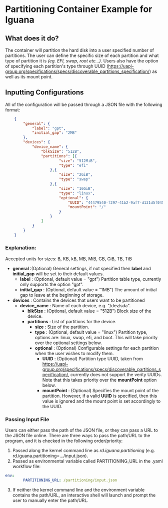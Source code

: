# Partitioning Container Example for Iguana

## What does it do?

The container will partition the hard disk into a user specified number of partitions. The user can define the specific size of each partition and what type of partition it is _(eg. EFI, swap, root etc...)_. Users also have the option of specifying each partition's type through UUID (https://uapi-group.org/specifications/specs/discoverable_partitions_specification/) as well as its mount point. 

## Inputting Configurations
All of the configuration will be passed through a JSON file with the following format:
```json
    {
        "general": {
            "label": "gpt",
            "initial_gap": "2MB"
        },
        "devices": {
            "device_name": {
                "blkSize": "512B",
                "partitions": [{
                        "size": "512MiB",
                        "type": "efi"
                    },{
                        "size": "2GiB",
                        "type": "swap"   
                    },{
                        "size": "16GiB",
                        "type": "linux",
                        "optional": {
                            "UUID": "44479540-f297-41b2-9af7-d131d5f0458a",
                            "mountPoint": "/"
                        }    
                    }
                ]
            }
        }
    }
```

### Explanation:
Accepted units for sizes: B, KB, kB, MB, MiB, GB, GiB, TB, TiB
* **general**
    :(Optional) General settings, if not specified then **label** and **initial_gap** will be set to their default values.
    * **label**
    : (Optional, default value = "gpt") Partition table type, currently only supports the option "gpt".
    * **initial_gap**
    : (Optional, default value = "1MB") The amount of initial gap to leave at the beginning of storage.
* **devices**
: Contains the devices that users want to be partitioned
    * **device_name**
    : Name of each device, e.g. "/dev/sda".
        * **blkSize** 
        : (Optional, default value = "512B") Block size of the device.
        * **partitions**
        : List of partitions for the device.
            * **size**
            : Size of the partition.
            * **type**
            : (Optional, default value = "linux") Partition type, options are: linux, swap, efi, and boot. This will take priority over the optional settings below.
            * **optional**
            : (Optional) Configurable settings for each partition when the user wishes to modify them.
                * **UUID**
                : (Optional) Partition type UUID, taken from https://uapi-group.org/specifications/specs/discoverable_partitions_specification/, currently does not support the verity UUIDs. Note that this takes priority over the **mountPoint** option below.
                * **mountPoint**
                : (Optional) Specifies the mount point of the partition. However, if a valid **UUID** is specified, then this value is ignored and the mount point is set accordingly to the UUID.

### Passing Input File
Users can either pass the path of the JSON file, or they can pass a URL to the JSON file online. There are three ways to pass the path/URL to the program, and it is checked in the following order/priority:
1. Passed along the kernel command line as *rd.iguana.partitioning* (e.g. rd.iguana.partitioning=.../input.json).
2. Passed as environmental variable called PARTITIONING_URL in the .yaml workflow file:
```yaml
env:
        PARTITIONING_URL: /partitioning/input.json
```
3. If neither the kernel command line and the environment variable contains the path/URL, an interactive shell will launch and prompt the user to manually enter the path/URL.
